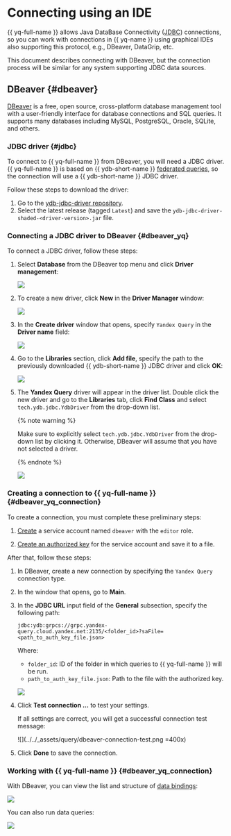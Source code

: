 # Connecting using an IDE

{{ yq-full-name }} allows Java DataBase Connectivity ([JDBC](https://ru.wikipedia.org/wiki/Java_Database_Connectivity)) connections, so you can work with connections in {{ yq-name }} using graphical IDEs also supporting this protocol, e.g., DBeaver, DataGrip, etc.

This document describes connecting with DBeaver, but the connection process will be similar for any system supporting JDBC data sources.

## DBeaver {#dbeaver}

[DBeaver](https://dbeaver.com) is a free, open source, cross-platform database management tool with a user-friendly interface for database connections and SQL queries. It supports many databases including MySQL, PostgreSQL, Oracle, SQLite, and others.

### JDBC driver {#jdbc}

To connect to {{ yq-full-name }} from DBeaver, you will need a JDBC driver. {{ yq-full-name }} is based on {{ ydb-short-name }} [federated queries](https://ydb.tech/docs/ru/concepts/federated_query/), so the connection will use a {{ ydb-short-name }} JDBC driver.

Follow these steps to download the driver:
1. Go to the [ydb-jdbc-driver repository](https://github.com/ydb-platform/ydb-jdbc-driver/releases).
1. Select the latest release (tagged `Latest`) and save the `ydb-jdbc-driver-shaded-<driver-version>.jar` file.

### Connecting a JDBC driver to DBeaver {#dbeaver_yq}

To connect a JDBC driver, follow these steps:
1. Select **Database** from the DBeaver top menu and click **Driver management**:

   ![](../../_assets/query/dbeaver-driver-management_ru.png)

1. To create a new driver, click **New** in the **Driver Manager** window:

   ![](../../_assets/query/dbeaver-driver-create-new-driver_ru.png)

1. In the **Create driver** window that opens, specify `Yandex Query` in the **Driver name** field:

   ![](../../_assets/query/dbeaver-driver-create-new-driver-set-name_ru.png)

1. Go to the **Libraries** section, click **Add file**, specify the path to the previously downloaded {{ ydb-short-name }} JDBC driver and click **OK**:

   ![](../../_assets/query/dbeaver-add-driver_ru.png)


1. The **Yandex Query** driver will appear in the driver list. Double click the new driver and go to the **Libraries** tab, click **Find Class** and select `tech.ydb.jdbc.YdbDriver` from the drop-down list.

   {% note warning %}

   Make sure to explicitly select `tech.ydb.jdbc.YdbDriver` from the drop-down list by clicking it. Otherwise, DBeaver will assume that you have not selected a driver.

   {% endnote %}

   ![](../../_assets/query/dbeaver-driver-management-driver_ru.png)

### Creating a connection to {{ yq-full-name }} {#dbeaver_yq_connection}

To create a connection, you must complete these preliminary steps:
1. [Create](../../iam/operations/sa/create.md) a service account named `dbeaver` with the `editor` role.

1. [Create an authorized key](../../iam/operations/authorized-key/create.md) for the service account and save it to a file.


After that, follow these steps:
1. In DBeaver, create a new connection by specifying the `Yandex Query` connection type.
1. In the window that opens, go to **Main**.
1. In the **JDBC URL** input field of the **General** subsection, specify the following path:

   ```
   jdbc:ydb:grpcs://grpc.yandex-query.cloud.yandex.net:2135/<folder_id>?saFile=<path_to_auth_key_file.json>
   ```

   Where:
   * `folder_id`: ID of the folder in which queries to {{ yq-full-name }} will be run.
   * `path_to_auth_key_file.json`: Path to the file with the authorized key.

   ![](../../_assets/query/dbeaver-yandex-query-connection.png)

1. Click **Test connection ...** to test your settings.

   If all settings are correct, you will get a successful connection test message:

   ![](../../_assets/query/dbeaver-connection-test.png =400x)

1. Click **Done** to save the connection.

### Working with {{ yq-full-name }} {#dbeaver_yq_connection}

With DBeaver, you can view the list and structure of [data bindings](../concepts/glossary.md#binding):

![](../../_assets/query/dbeaver-binding-structure.png)

You can also run data queries:

![](../../_assets/query/dbeaver-query.png)

